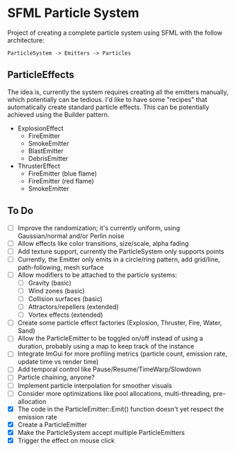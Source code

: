 # SFML Particle System

Project of creating a complete particle system using SFML with the follow architecture:

`ParticleSystem -> Emitters -> Particles`

## ParticleEffects

The idea is, currently the system requires creating all the emitters manually, which potentially can be
tedious. I'd like to have some "recipes" that automatically create standard particle effects. This can
be potentially achieved using the Builder pattern.

- ExplosionEffect
  - FireEmitter
  - SmokeEmitter
  - BlastEmitter
  - DebrisEmitter
- ThrusterEffect
  - FireEmitter (blue flame)
  - FireEmitter (red flame)
  - SmokeEmitter

## To Do

- [ ] Improve the randomization; it's currently uniform, using Gaussian/normal and/or Perlin noise
- [ ] Allow effects like color transitions, size/scale, alpha fading
- [ ] Add texture support, currently the ParticleSystem only supports points
- [ ] Currently, the Emitter only emits in a circle/ring pattern, add grid/line, path-following, mesh surface
- [ ] Allow modifiers to be attached to the particle systems:
  - [ ] Gravity (basic)
  - [ ] Wind zones (basic)
  - [ ] Collision surfaces (basic)
  - [ ] Attractors/repellers (extended)
  - [ ] Vortex effects (extended)
- [ ] Create some particle effect factories (Explosion, Thruster, Fire, Water, Sand)
- [ ] Allow the ParticleEmitter to be toggled on/off instead of using a duration, probably using a map to keep track of
  the instance
- [ ] Integrate ImGui for more profiling metrics (particle count, emission rate, update time vs render time)
- [ ] Add temporal control like Pause/Resume/TimeWarp/Slowdown
- [ ] Particle chaining, anyone?
- [ ] Implement particle interpolation for smoother visuals
- [ ] Consider more optimizations like pool allocations, multi-threading, pre-allocation
- [x] The code in the ParticleEmitter::Emit() function doesn't yet respect the emission rate
- [x] Create a ParticleEmitter
- [x] Make the ParticleSystem accept multiple ParticleEmitters
- [x] Trigger the effect on mouse click
